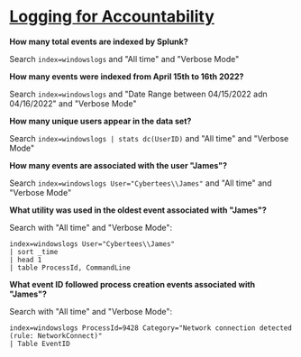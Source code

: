 # [Logging for Accountability](https://tryhackme.com/r/room/loggingforaccountability)

**How many total events are indexed by Splunk?**

Search `index=windowslogs` and "All time" and "Verbose Mode"

**How many events were indexed from April 15th to 16th 2022?**

Search `index=windowslogs` and "Date Range between 04/15/2022 adn 04/16/2022" and "Verbose Mode"

**How many unique users appear in the data set?**

Search `index=windowslogs | stats dc(UserID)` and "All time" and "Verbose Mode"

**How many events are associated with the user "James"?**

Search `index=windowslogs User="Cybertees\\James"` and "All time" and "Verbose Mode"

**What utility was used in the oldest event associated with "James"?**

Search with "All time" and "Verbose Mode":
```
index=windowslogs User="Cybertees\\James"
| sort _time
| head 1
| table ProcessId, CommandLine
```

**What event ID followed process creation events associated with "James"?**

Search with "All time" and "Verbose Mode":
```
index=windowslogs ProcessId=9428 Category="Network connection detected (rule: NetworkConnect)"
| Table EventID
```
